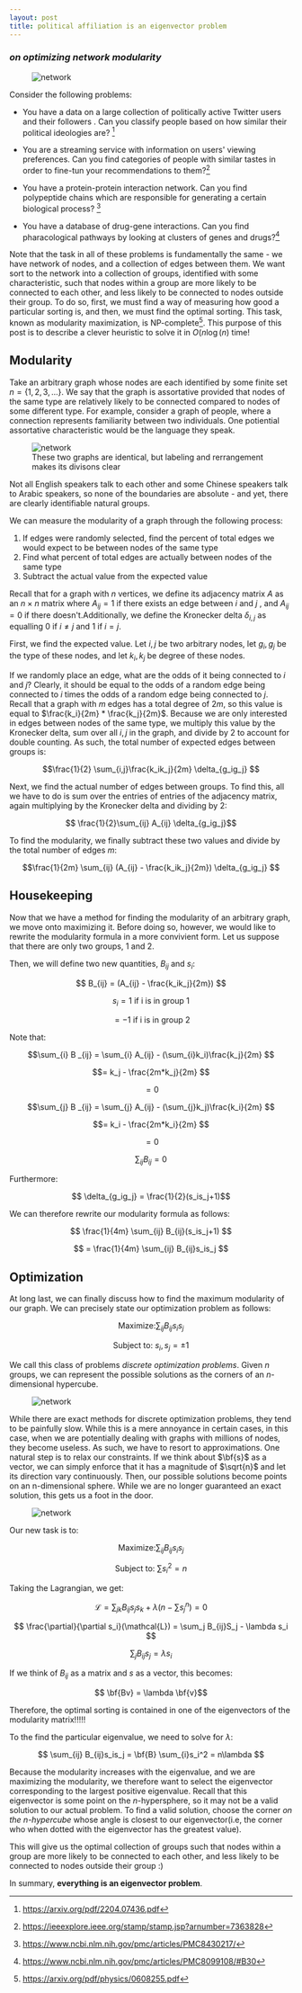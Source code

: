 ```yaml
---
layout: post
title: political affiliation is an eigenvector problem
---
```


### *on optimizing network modularity*

<p align="center">
<figure>
<img src="/images/largenetwork.webp" alt="network"/>
    <figcaption></figcaption>
</figure>
</p>

Consider the following problems:

* You have a data on a large collection of politically active Twitter users and their followers . Can you classify people based on how similar their political ideologies are? [^1]

* You are a streaming service with information on users' viewing 
preferences. Can you find categories of people with similar tastes in order to 
fine-tun your recommendations to them?[^2]



* You have a protein-protein interaction network. Can you 
find polypeptide chains which are responsible for 
generating a certain biological process? [^3]

* You have a database of drug-gene interactions. Can you find
pharacological pathways by looking at clusters of genes 
and drugs?[^4]




Note that the task in all of these problems 
is fundamentally the same - we have network of nodes, 
and a collection of edges
between them. We want sort to the network into a 
collection of groups, identified with some characteristic, such that nodes within a group are more likely 
to be connected to each other, 
and less likely 
to be connected to  nodes outside their group. To do so, first, we must find a way of measuring how 
good a particular sorting is, and then, we must find the 
optimal sorting.
This task, known as 
modularity maximization, is NP-complete[^5].
 This purpose 
of this post is to describe a clever heuristic 
to solve it in $O(n\log(n)$ time!

## Modularity

Take an arbitrary graph whose nodes are each identified by 
some finite set $n=\{1,2,3,...\}$. We say that the graph 
is assortative provided that nodes of the 
same type are relatively likely to be connected compared 
to nodes of some different type. For example, consider a
graph of people, where a connection represents familiarity 
between two individuals. One potiential assortative 
characteristic would be the language they speak.



<p align="center">
<figure>
<img src="/images/badgraphs.png" alt="network"/>
    <figcaption>These two graphs are identical, but labeling and rerrangement makes its divisons clear</figcaption>
</figure>
</p>


Not all English speakers talk to each other 
and some Chinese speakers talk to Arabic speakers, so 
none of the boundaries are absolute - and yet, there are 
clearly identifiable natural groups.

We can measure the modularity of a graph through the following process:

1. If edges were randomly selected, find the percent of total edges we 
would expect to be between nodes of the same type
2. Find what percent of total edges are actually between nodes of the same type
3. Subtract the actual value from the expected value

Recall that for a graph with $n$ vertices, we define its adjacency matrix $A$ as an $n \times n$ matrix where 
$A_{ij}=1$ if there exists an edge between $i$ and $j$ , 
and $A_{ij}=0$ if there doesn't.Additionally, we 
define the Kronecker delta $\delta_{i,j}$ as equalling 
0 if $i \neq j$ and 1 if $i=j$.

First, we find the expected value. Let $i,j$ be 
two arbitrary nodes, let  $g_i,g_j$ be the type of these nodes, 
and let $k_i,k_j$ be degree of these nodes.


If we randomly place an edge, what are the odds 
of it being connected to $i$ and $j$? Clearly, it should be 
equal to the odds of a random edge being connected to $i$ times 
the odds of a random edge being connected to $j$. Recall 
that  a graph with $m$ edges has a total degree of $2m$, so 
this value is equal to $\frac{k_i}{2m} * \frac{k_j}{2m}$. Because we are only 
interested in edges between nodes of the same type, 
we multiply this value by the Kronecker delta, sum over 
all $i,j$ in the graph, and divide by $2$ to account for double 
counting. As such, the total number of expected edges between groups 
is:

$$\frac{1}{2} \sum_{i,j}\frac{k_ik_j}{2m} \delta_{g_ig_j} $$

Next, we find the actual number of edges between groups. To 
find this, all we have to do is sum over the entries of entries 
of the adjacency matrix, again multiplying by the Kronecker 
delta and dividing by 2:



$$ \frac{1}{2}\sum_{ij} A_{ij} \delta_{g_ig_j}$$

To find the modularity, we finally subtract these two values 
and divide by the total number of edges $m$:

$$\frac{1}{2m} \sum_{ij} (A_{ij} - \frac{k_ik_j}{2m}) \delta_{g_ig_j} $$ 

## Housekeeping

Now that we have a method for finding the modularity of an 
arbitrary graph, we move onto maximizing it. Before doing so, 
however, we would like to rewrite the modularity formula in a 
more convivient form. Let us suppose that there are only 
two groups, $1$ and $2$.

Then, we will define two new quantities, $B_{ij}$ and $s_i$:

$$ B_{ij} = (A_{ij} - \frac{k_ik_j}{2m}) $$

$$s_i = 1 \text{ if i is in group 1} $$

$$\text{ }  =  -1 \text { if i is in group 2} $$  

Note that:

$$\sum_{i} B _{ij} = \sum_{i} A_{ij} - (\sum_{i}k_i)\frac{k_j}{2m} $$

$$= k_j - \frac{2m*k_j}{2m} $$

$$ = 0$$

$$\sum_{j} B _{ij} = \sum_{j} A_{ij} - (\sum_{j}k_j)\frac{k_i}{2m} $$

$$= k_i - \frac{2m*k_i}{2m} $$

$$ = 0$$

$$\sum_{ij} B_{ij} = 0 $$

Furthermore:

$$ \delta_{g_ig_j} = \frac{1}{2}(s_is_j+1)$$

We can therefore rewrite our modularity formula as follows:

$$ \frac{1}{4m} \sum_{ij} B_{ij}(s_is_j+1) $$

$$ = \frac{1}{4m} \sum_{ij} B_{ij}s_is_j $$

## Optimization

At long last, we can finally discuss how to find the 
maximum modularity of our graph. We can precisely state 
our optimization problem as follows:

$$ \text{Maximize:}  \sum_{ij} B_{ij}s_is_j$$

$$ \text{Subject to: } s_i,s_j = \pm 1 $$



We call this class of problems *discrete optimization problems*.
Given $n$ groups, we can represent the possible solutions as the 
corners of an $n$-dimensional hypercube.





<p align="center">
<figure>
<img src="/images/solutions.svg" alt="network"/>
    
</figure>
</p>


While there are exact methods for discrete optimization problems, 
they tend to be painfully slow. While this is a mere annoyance in 
certain cases, in this case, when  we are potentially dealing with graphs with 
millions of nodes, they become useless. As such, we have to resort to approximations. One natural step is to  relax our 
constraints. 
If we think about $\bf{s}$ as a vector, we can simply enforce 
that it has a magnitude of $\sqrt{n}$ and let its direction vary continuously. Then, our possible solutions become points on 
an n-dimensional sphere. While we are no longer guaranteed an exact solution, 
this gets us a foot in the door. 

<p align="center">
<figure>
<img src="/images/relaxed.svg" alt="network"/>
    
</figure>
</p>

Our new task is to:

$$ \text{Maximize:}  \sum_{ij} B_{ij}s_is_j$$

$$ \text{Subject to: } \sum s_i^2 = n $$

Taking the Lagrangian, we get:

$$ \mathcal{L} = \sum_{jk} B_{ij}s_js_k + \lambda(n- \sum s_j^n) = 0 $$

$$ \frac{\partial}{\partial s_i}(\mathcal{L}) = \sum_j B_{ij}S_j - \lambda s_i $$

$$\sum_j B_{ij}s_j = \lambda s_i $$

If we think of $B_{ij}$ as a matrix and $s$ as a vector, this becomes:

$$ \bf{Bv} = \lambda \bf{v}$$

Therefore, the optimal sorting is contained in one of the eigenvectors 
of the modularity matrix!!!!!

To the find the particular eigenvalue, we need to solve for $\lambda$:

$$ \sum_{ij} B_{ij}s_is_j = \bf{B} \sum_{i}s_i^2 = n\lambda $$

Because the modularity increases with the eigenvalue, and 
we are maximizing the modularity,
we therefore want to select the eigenvector corresponding to the largest positive eigenvalue. Recall that this eigenvector is some 
point on the $n$-hypersphere, so it may not be a valid solution 
to our actual problem. To find a valid solution, choose the corner *on the n-hypercube* whose angle is closest to our eigenvector(i.e, the 
corner who when dotted with the eigenvector has the greatest value).

This will give us the optimal
collection of groups such that nodes within a group are more likely 
to be connected to each other, 
and less likely 
to be connected to  nodes outside their group :)


In summary, **everything is an eigenvector problem**.


[^1]:<a href="https://arxiv.org/pdf/2204.07436.pdf">https://arxiv.org/pdf/2204.07436.pdf</a>
[^2]:<a href="https://ieeexplore.ieee.org/stamp/stamp.jsp?arnumber=7363828">https://ieeexplore.ieee.org/stamp/stamp.jsp?arnumber=7363828</a>
[^3]:<a href="https://www.ncbi.nlm.nih.gov/pmc/articles/PMC8430217/">https://www.ncbi.nlm.nih.gov/pmc/articles/PMC8430217/</a>
[^4]:<a href="https://www.ncbi.nlm.nih.gov/pmc/articles/PMC8099108/#B30">https://www.ncbi.nlm.nih.gov/pmc/articles/PMC8099108/#B30</a>
[^5]:<a href="hhttps://arxiv.org/pdf/physics/0608255.pdf">https://arxiv.org/pdf/physics/0608255.pdf</a>
